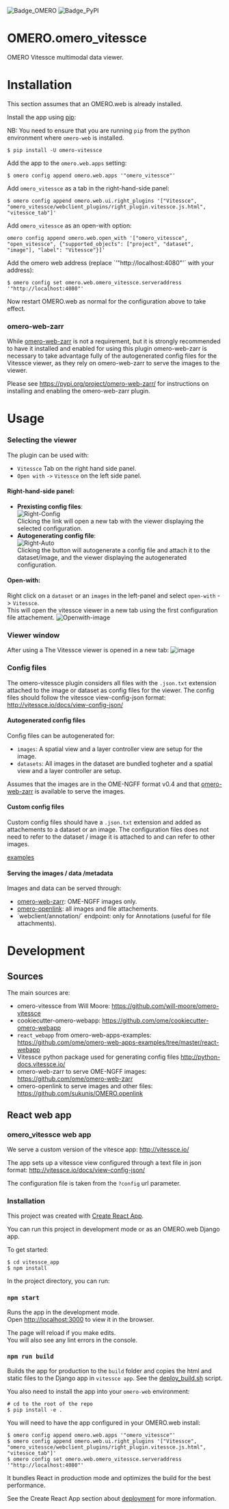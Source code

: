![Badge_OMERO](https://github.com/MicheleBortol/omero-vitessce/actions/workflows/omero_plugin.yml/badge.svg)
![Badge_PyPI](https://img.shields.io/pypi/v/omero-vitessce?label=pypi%20package)


OMERO.omero_vitessce
=======================

OMERO Vitessce multimodal data viewer.

Installation
============

This section assumes that an OMERO.web is already installed.

Install the app using [pip](https://pip.pypa.io/en/stable/):

NB: You need to ensure that you are running `pip` from the python environment
where `omero-web` is installed.

    $ pip install -U omero-vitessce

Add the app to the `omero.web.apps` setting:

    $ omero config append omero.web.apps '"omero_vitessce"'

Add `omero_vitessce` as a tab in the right-hand-side panel:

    $ omero config append omero.web.ui.right_plugins '["Vitessce", "omero_vitessce/webclient_plugins/right_plugin.vitessce.js.html", "vitessce_tab"]'

Add `omero_vitessce` as an open-with option:

    omero config append omero.web.open_with '["omero_vitessce", "open_vitessce", {"supported_objects": ["project", "dataset", "image"], "label": "Vitessce"}]'

Add the omero web address (replace ´'"http://localhost:4080"'´ with your address):

    $ omero config set omero.web.omero_vitessce.serveraddress '"http://localhost:4080"'
    
Now restart OMERO.web as normal for the configuration above to take effect.

### omero-web-zarr
While [omero-web-zarr](https://github.com/ome/omero-web-zarr) is not a requirement, but it is strongly recommended to have it installed and enabled for using this plugin
omero-web-zarr is necessary to take advantage fully of the autogenerated config files for the Vitessce viewer,
as they rely on omero-web-zarr to serve the images to the viewer.

Please see https://pypi.org/project/omero-web-zarr/ for instructions on installing and enabling the omero-web-zarr plugin.

Usage
============

### Selecting the viewer
The plugin can be used with:
- `Vitessce` Tab on the right hand side panel.
- `Open with` `->` `Vitessce` on the left side panel. 

#### Right-hand-side panel:
- **Prexisting config files**:  
![Right-Config](https://github.com/user-attachments/assets/b8fea5f0-1d8f-4578-a577-8744d32dcaa5)   
Clicking the link will open a new tab with the viewer displaying the selected configuration.
- **Autogenerating config file**:  
![Right-Auto](https://github.com/user-attachments/assets/8dfa22cc-dbb5-493d-b837-d609a11a1346)  
Clicking the button will autogenerate a config file and attach it to the dataset/image, and the viewer displaying the autogenerated configuration.  
  
#### Open-with:
Right click on a `dataset` or an `images` in the left-panel and select `open-with` -> `Vitessce`.  
This will open the vitessce viewer in a new tab using the first configuration file attachement.
![Openwith-image](https://github.com/user-attachments/assets/f75cc27c-4cd3-4a19-ae20-7d8f0a47aa87)

### Viewer window
After using a The Vitessce viewer is opened in a new tab:
![image](https://github.com/user-attachments/assets/77de517e-67e4-42d6-a2b6-2a3a6a11dc7e)

### Config files
The omero-vitessce plugin considers all files with the `.json.txt` extension attached to the image or dataset as config files for the viewer.
The config files should follow the vitessce view-config-json format: http://vitessce.io/docs/view-config-json/

#### Autogenerated config files
Config files can be autogenerated for:
- `images`: A spatial view and a layer controller view are setup for the image.
- `datasets`: All images in the dataset are bundled togheter and a spatial view and a layer controller are setup.

Assumes that the images are in the OME-NGFF format v0.4 and that [omero-web-zarr](https://github.com/ome/omero-web-zarr) is
available to serve the images.

#### Custom config files
Custom config files should have a `.json.txt` extension and added as attachements to a dataset or an image.
The configuration files does not need to refer to the dataset / image it is attached to and can refer to other images.


[examples](http://vitessce.io/examples/)

#### Serving the images / data /metadata
Images and data can be served through:
- [omero-web-zarr](https://pypi.org/project/omero-web-zarr/):  OME-NGFF images only.
- [omero-openlink](https://github.com/sukunis/OMERO.openlink): all images and file attachements.
- ´webclient/annotation/´ endpoint: only for Annotations (useful for file attachments).

Development
=======================

## Sources

The main sources are:
- omero-vitessce from Will Moore: https://github.com/will-moore/omero-vitessce
- cookiecutter-omero-webapp: https://github.com/ome/cookiecutter-omero-webapp
- `react_webapp` from omero-web-apps-examples: https://github.com/ome/omero-web-apps-examples/tree/master/react-webapp
- Vitessce python package used for generating config files http://python-docs.vitessce.io/
- omero-web-zarr to serve OME-NGFF images: https://github.com/ome/omero-web-zarr
- omero-openlink to serve images and other files: https://github.com/sukunis/OMERO.openlink

## React web app

### omero_vitessce web app

We serve a custom version of the vitesce app: http://vitessce.io/

The app sets up a vitessce view configured through a text file in json format: http://vitessce.io/docs/view-config-json/

The configuration file is taken from the `?config` url parameter.

### Installation

This project was created with [Create React App](https://github.com/facebook/create-react-app).

You can run this project in development mode or as an OMERO.web Django app.

To get started:

    $ cd vitessce_app
    $ npm install

In the project directory, you can run:

### `npm start`

Runs the app in the development mode.<br>
Open [http://localhost:3000](http://localhost:3000) to view it in the browser.

The page will reload if you make edits.<br>
You will also see any lint errors in the console.


### `npm run build`

Builds the app for production to the `build` folder and copies the
html and static files to the Django app in `vitessce app`. See the [deploy_build.sh]() script.<br>

You also need to install the app into your `omero-web` environment:

    # cd to the root of the repo
    $ pip install -e .

You will need to have the app configured in your OMERO.web install:

    $ omero config append omero.web.apps '"omero_vitessce"'
    $ omero config append omero.web.ui.right_plugins '["Vitessce", "omero_vitessce/webclient_plugins/right_plugin.vitessce.js.html", "vitessce_tab"]'
    $ omero config set omero.web.omero_vitessce.serveraddress '"http://localhost:4080"'

It bundles React in production mode and optimizes the build for the best performance.

See the Create React App section about [deployment](https://facebook.github.io/create-react-app/docs/deployment) for more information.

